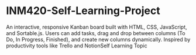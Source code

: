 # INM420-Self-Learning-Project
An interactive, responsive Kanban board built with HTML, CSS, JavaScript, and Sortable.js. Users can add tasks, drag and drop between columns (To Do, In Progress, Finished), and create new columns dynamically. Inspired by productivity tools like Trello and NotionSelf Learning Topic
